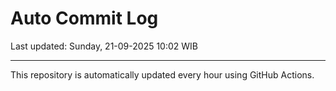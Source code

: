 # Auto Commit Log

Last updated: Sunday, 21-09-2025 10:02 WIB

---

This repository is automatically updated every hour using GitHub Actions.
